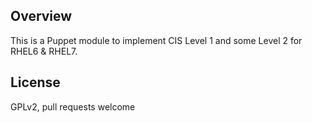 ## Overview

This is a Puppet module to implement CIS Level 1 and some Level 2 for RHEL6 & RHEL7.

## License

GPLv2, pull requests welcome

